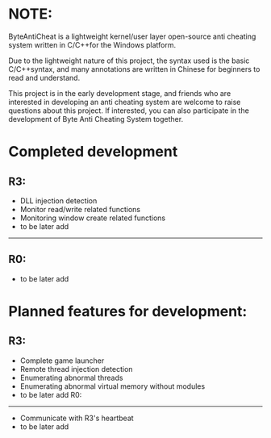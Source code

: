 NOTE:
====
ByteAntiCheat is a lightweight kernel/user layer open-source anti cheating system written in C/C++for the Windows platform.

Due to the lightweight nature of this project, the syntax used is the basic C/C++syntax, and many annotations are written in Chinese for beginners to read and understand.

This project is in the early development stage, and friends who are interested in developing an anti cheating system are welcome to raise questions about this project. If interested, you can also participate in the development of Byte Anti Cheating System together.

Completed development
====
R3:
----
* DLL injection detection
* Monitor read/write related functions
* Monitoring window create related functions
* to be later add
----
R0:
----
* to be later add

Planned features for development:
====
R3:
----
* Complete game launcher
* Remote thread injection detection
* Enumerating abnormal threads
* Enumerating abnormal virtual memory without modules
* to be later add
R0:
----
* Communicate with R3's heartbeat
* to be later add
